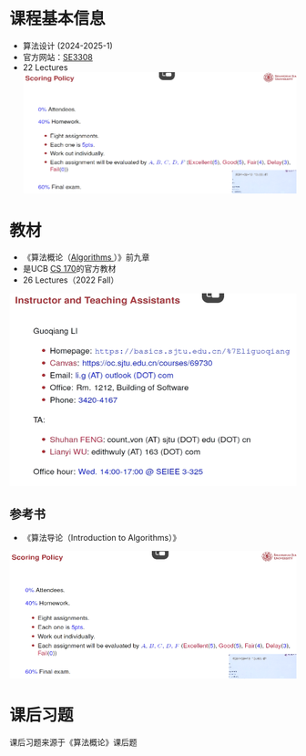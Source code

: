 # 课程基本信息
+ 算法设计 (2024-2025-1)
+ 官方网站：[SE3308](https://basics.sjtu.edu.cn/~liguoqiang/teaching/SE3308/index.htm)
+ 22 Lectures
![](assets/Pasted%20image%2020240919160901.png)
# 教材
+ 《算法概论（[Algorithms ](https://book.douban.com/subject/1996256/)）》前九章
+ 是UCB [CS 170](https://cs170.org/)的官方教材
+ 26 Lectures（2022 Fall）

![](assets/Pasted%20image%2020240919160440.png)

## 参考书

+ 《算法导论（Introduction to Algorithms）》

![](assets/Pasted%20image%2020240919160901.png)

# 课后习题

课后习题来源于《算法概论》课后题